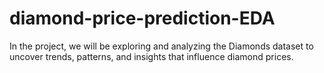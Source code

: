# diamond-price-prediction-EDA
 In the project, we will be exploring and analyzing the Diamonds dataset to uncover trends, patterns, and insights that influence diamond prices.
